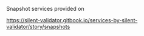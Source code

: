 Snapshot services provided on 

https://silent-validator.gitbook.io/services-by-silent-validator/story/snapshots

